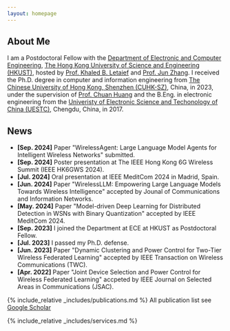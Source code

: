 ```yaml
---
layout: homepage
---
```


## About Me

I am a Postdoctoral Fellow with the [Department of Electronic and Computer Engineering](https://ece.hkust.edu.hk/), [The Hong Kong University of Science and Engineering (HKUST)](https://www.hkust.edu.hk/), hosted by [Prof. Khaled B. Letaief](https://scholar.google.com/citations?user=6WLhtHgAAAAJ) and [Prof. Jun Zhang](https://eejzhang.people.ust.hk/). I received the Ph.D. degree in computer and information engineering from [The Chinese University of Hong Kong, Shenzhen (CUHK-SZ)](https://www.cuhk.edu.cn/), China, in 2023, under the supervision of [Prof. Chuan Huang](https://myweb.cuhk.edu.cn/huangchuan) and the B.Eng. in electronic engineering from the [Univeristy of Electronic Science and Techonology of China (UESTC)](https://www.uestc.edu.cn/), Chengdu, China, in 2017.

## News

- **[Sep. 2024]** Paper "WirelessAgent: Large Language Model Agents for Intelligent Wireless Networks" submitted.
- **[Sep. 2024]** Poster presentation at The IEEE Hong Kong 6G Wireless Summit (IEEE HK6GWS 2024).
- **[Jul. 2024]** Oral presentation at IEEE MeditCom 2024 in Madrid, Spain.
- **[Jun. 2024]** Paper "WirelessLLM: Empowering Large Language Models Towards Wireless Intelligence" accepted by Jounal of Communications and Information Networks.
- **[May. 2024]** Paper "Model-driven Deep Learning for Distributed Detection in WSNs with Binary Quantization" accepted by IEEE MeditCom 2024.
- **[Sep. 2023]** I joined the Department at ECE at HKUST as Postdoctoral Fellow.
- **[Jul. 2023]** I passed my Ph.D. defense.
- **[Jun. 2023]** Paper "Dynamic Clustering and Power Control for Two-Tier Wireless Federated Learning" accepted by IEEE Transaction on Wireless Communications (TWC).
- **[Apr. 2022]** Paper "Joint Device Selection and Power Control for Wireless Federated Learning" accpeted by IEEE Journal on Selected Areas in Communications (JSAC).

{% include_relative _includes/publications.md %}
All publication list see [Google Scholar](https://scholar.google.com/citations?user=4dFwT-4AAAAJ)

{% include_relative _includes/services.md %}
